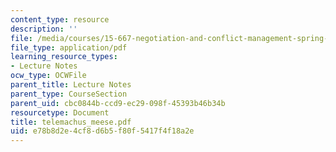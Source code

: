 ```yaml
---
content_type: resource
description: ''
file: /media/courses/15-667-negotiation-and-conflict-management-spring-2001/e78b8d2e4cf8d6b5f80f5417f4f18a2e_telemachus_meese.pdf
file_type: application/pdf
learning_resource_types:
- Lecture Notes
ocw_type: OCWFile
parent_title: Lecture Notes
parent_type: CourseSection
parent_uid: cbc0844b-ccd9-ec29-098f-45393b46b34b
resourcetype: Document
title: telemachus_meese.pdf
uid: e78b8d2e-4cf8-d6b5-f80f-5417f4f18a2e
---
```


